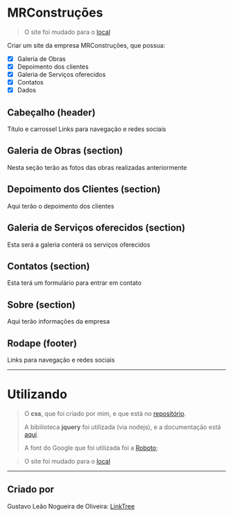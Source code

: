 # MRConstruções

> O site foi mudado para o [local](https://github.com/gusleaooliveira/MRConstrucaoApp)



Criar um site da empresa  MRConstruções, que possua:

- [x] Galeria de Obras
- [x] Depoimento dos clientes
- [x] Galeria de Serviços oferecidos
- [x] Contatos
- [x] Dados

## Cabeçalho (header)

Título e carrossel
Links para navegação e redes  sociais


## Galeria de Obras (section)

Nesta seção terão as fotos das obras realizadas anteriormente

## Depoimento dos Clientes (section)

Aqui terão o depoimento dos clientes

## Galeria de Serviços oferecidos (section)

Esta será a galeria conterá os serviços oferecidos

## Contatos (section)

Esta terá um formulário para entrar em contato

## Sobre (section)

Aqui terão informações da empresa

## Rodape (footer)

Links para navegação e redes sociais


---

# Utilizando

> O **css**, que foi criado por mim, e que está no [repositório](https://github.com/gusleaooliveira/hcw).
>
> A bibilioteca **jquery** foi utilizada (via nodejs), e a documentação está [aqui](https://jquery.com/).
>
> A font do Google que foi utilizada foi a [Roboto](https://fonts.google.com/specimen/Roboto?query=Roboto);

> O site foi mudado para o [local](https://github.com/gusleaooliveira/MRConstrucaoApp)

---

## Criado por

Gustavo Leão Nogueira de Oliveira:
[LinkTree](https://www.linktree.com.br/gusleaooliveira)
